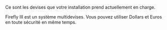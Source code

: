 Ce sont les devises que votre installation prend actuellement en charge.

Firefly III est un système multidevises. Vous pouvez utiliser Dollars et Euros en toute sécurité en même temps.